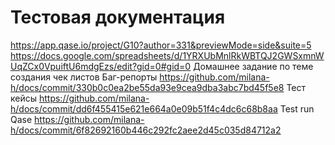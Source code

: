 # Тестовая документация

https://app.qase.io/project/G10?author=331&previewMode=side&suite=5
https://docs.google.com/spreadsheets/d/1YRXUbMnlRkWBTQJ2GWSxmnWUqZCx0VpuiftU6mdgEzs/edit?gid=0#gid=0   Домашнее задание по теме создания чек листов
Баг-репорты https://github.com/milana-h/docs/commit/330b0c0ea2be55da93e9cea9dba3abc7bd45f5e8
Тест кейсы https://github.com/milana-h/docs/commit/dd6f455415e621e664a0e09b51f4c4dc6c68b8aa
Test run Qase https://github.com/milana-h/docs/commit/6f82692160b446c292fc2aee2d45c035d84712a2

